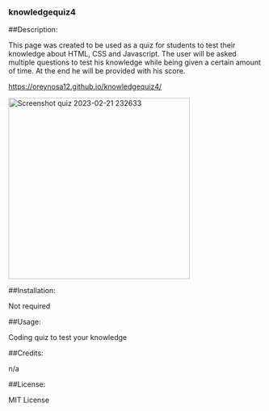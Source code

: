 ### knowledgequiz4

##Description:

This page was created to be used as a quiz for students to test their knowledge about HTML, CSS and Javascript. The user will be asked multiple questions to test his knowledge while being given a certain amount of time. At the end he will be provided with his
score.

https://oreynosa12.github.io/knowledgequiz4/


<img width="359" alt="Screenshot quiz 2023-02-21 232633" src="https://user-images.githubusercontent.com/121472588/220522041-8fc27abe-f098-44af-bf82-364227dfe106.png">

##Installation:

Not required

##Usage:

Coding quiz to test your knowledge

##Credits:

n/a

##License:

MIT License
